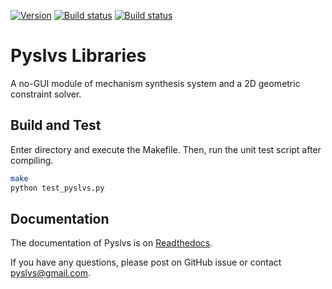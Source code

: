 [![Version](https://img.shields.io/badge/version-19.05.0-yellow.svg)](https://github.com/KmolYuan/pyslvs/releases/latest)
[![Build status](https://ci.appveyor.com/api/projects/status/6l1bh1197ncahd0q?svg=true)](https://ci.appveyor.com/project/KmolYuan/pyslvs)
[![Build status](https://img.shields.io/travis/KmolYuan/pyslvs.svg?logo=travis)](https://travis-ci.org/KmolYuan/pyslvs)

# Pyslvs Libraries

A no-GUI module of mechanism synthesis system and a 2D geometric constraint solver.

## Build and Test

Enter directory and execute the Makefile. Then, run the unit test script after compiling.

```bash
make
python test_pyslvs.py
```

## Documentation

The documentation of Pyslvs is on [Readthedocs](https://pyslvs-ui.readthedocs.io/en/latest/).

If you have any questions, please post on GitHub issue or contact <pyslvs@gmail.com>.
